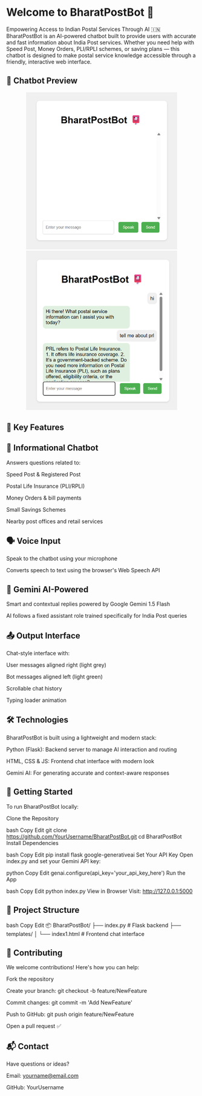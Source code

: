 # Welcome to BharatPostBot 📮

Empowering Access to Indian Postal Services Through AI 🇮🇳
BharatPostBot is an AI-powered chatbot built to provide users with accurate and fast information about India Post services. Whether you need help with Speed Post, Money Orders, PLI/RPLI schemes, or saving plans — this chatbot is designed to make postal service knowledge accessible through a friendly, interactive web interface.

## 📱 Chatbot Preview
<p align="center"> 
  <img src="https://raw.githubusercontent.com/Ullashsathish/BharatPostBot/main/docs/picture1.png" alt="BharatPostBot Chat Output" width="400"/> 
  <img src="https://raw.githubusercontent.com/Ullashsathish/BharatPostBot/main/docs/picture2.png" alt="BharatPostBot Chat Output" width="400"/> 
</p>

## 🌟 Key Features
## 📌 Informational Chatbot
Answers questions related to:

Speed Post & Registered Post

Postal Life Insurance (PLI/RPLI)

Money Orders & bill payments

Small Savings Schemes

Nearby post offices and retail services

## 🗣️ Voice Input
Speak to the chatbot using your microphone

Converts speech to text using the browser's Web Speech API

## 🤖 Gemini AI-Powered
Smart and contextual replies powered by Google Gemini 1.5 Flash

AI follows a fixed assistant role trained specifically for India Post queries

## 📤 Output Interface
Chat-style interface with:

User messages aligned right (light grey)

Bot messages aligned left (light green)

Scrollable chat history

Typing loader animation

## 🛠️ Technologies
BharatPostBot is built using a lightweight and modern stack:

Python (Flask): Backend server to manage AI interaction and routing

HTML, CSS & JS: Frontend chat interface with modern look

Gemini AI: For generating accurate and context-aware responses

## 🚀 Getting Started
To run BharatPostBot locally:

Clone the Repository

bash
Copy
Edit
git clone https://github.com/YourUsername/BharatPostBot.git
cd BharatPostBot
Install Dependencies

bash
Copy
Edit
pip install flask google-generativeai
Set Your API Key
Open index.py and set your Gemini API key:

python
Copy
Edit
genai.configure(api_key='your_api_key_here')
Run the App

bash
Copy
Edit
python index.py
View in Browser
Visit: http://127.0.0.1:5000

## 📂 Project Structure
bash
Copy
Edit
📦 BharatPostBot/
├── index.py              # Flask backend
├── templates/
│   └── index1.html       # Frontend chat interface
## 🤝 Contributing
We welcome contributions! Here's how you can help:

Fork the repository

Create your branch: git checkout -b feature/NewFeature

Commit changes: git commit -m 'Add NewFeature'

Push to GitHub: git push origin feature/NewFeature

Open a pull request ✅

## 📬 Contact
Have questions or ideas?

Email: yourname@email.com

GitHub: YourUsername
